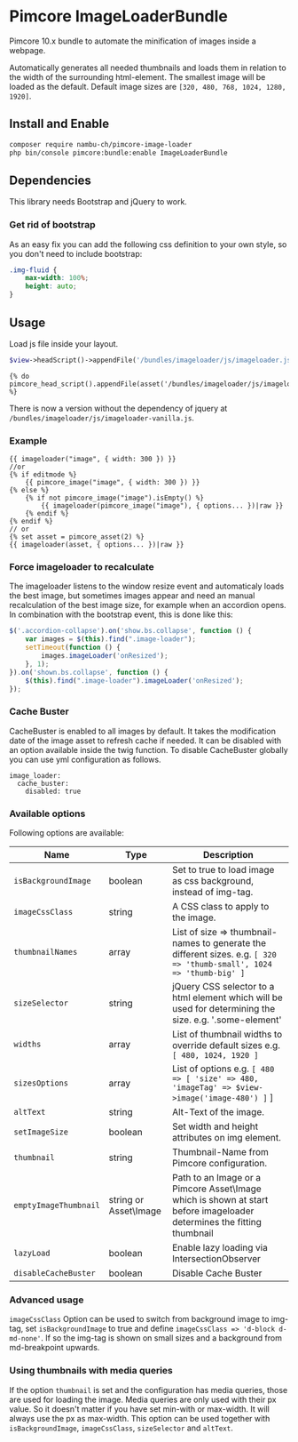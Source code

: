 # Pimcore ImageLoaderBundle

Pimcore 10.x bundle to automate the minification of images inside a webpage.

Automatically generates all needed thumbnails and loads them in relation to the width of the surrounding html-element. The smallest image will be loaded as the default. Default image sizes are ```[320, 480, 768, 1024, 1280, 1920]```.

## Install and Enable

```bash
composer require nambu-ch/pimcore-image-loader
php bin/console pimcore:bundle:enable ImageLoaderBundle
```

## Dependencies
This library needs Bootstrap and jQuery to work.

### Get rid of bootstrap
As an easy fix you can add the following css definition to your own style, so you don't need to include bootstrap:

```css
.img-fluid {
    max-width: 100%;
    height: auto;
}
```

## Usage

Load js file inside your layout.

```php
$view->headScript()->appendFile('/bundles/imageloader/js/imageloader.js');
```

```twig
{% do pimcore_head_script().appendFile(asset('/bundles/imageloader/js/imageloader.js')) %}
```

There is now a version without the dependency of jquery at ``/bundles/imageloader/js/imageloader-vanilla.js``.

### Example

```twig
{{ imageloader("image", { width: 300 }) }}
//or
{% if editmode %}
    {{ pimcore_image("image", { width: 300 }) }}
{% else %}
    {% if not pimcore_image("image").isEmpty() %}
        {{ imageloader(pimcore_image("image"), { options... })|raw }}
    {% endif %}
{% endif %}
// or
{% set asset = pimcore_asset(2) %}
{{ imageloader(asset, { options... })|raw }}
```

### Force imageloader to recalculate

The imageloader listens to the window resize event and automaticaly loads the best image, but sometimes images appear and need an manual recalculation of the best image size, for example when an accordion opens. In combination with the bootstrap event, this is done like this:

```js
$('.accordion-collapse').on('show.bs.collapse', function () {
    var images = $(this).find(".image-loader");
    setTimeout(function () {
        images.imageLoader('onResized');
    }, 1);
}).on('shown.bs.collapse', function () {
    $(this).find(".image-loader").imageLoader('onResized');
});
```

### Cache Buster

CacheBuster is enabled to all images by default. It takes the modification date of the image asset to refresh cache if needed.
It can be disabled with an option available inside the twig function. To disable CacheBuster globally you can use yml configuration as follows.

```
image_loader:
  cache_buster:
    disabled: true
```

### Available options

Following options are available:

| Name                  | Type                   | Description                                                                                                               |
|-----------------------|------------------------|---------------------------------------------------------------------------------------------------------------------------|
| `isBackgroundImage`   | boolean                | Set to true to load image as css background, instead of img-tag.                                                          |
| `imageCssClass`       | string                 | A CSS class to apply to the image.                                                                                        |
| `thumbnailNames`      | array                  | List of size => thumbnail-names to generate the different sizes. e.g. ```[ 320 => 'thumb-small', 1024 => 'thumb-big' ]``` |
| `sizeSelector`        | string                 | jQuery CSS selector to a html element which will be used for determining the size. e.g. '.some-element'                   |
| `widths`              | array                  | List of thumbnail widths to override default sizes e.g. ```[ 480, 1024, 1920 ]```                                         |
| `sizesOptions`        | array                  | List of options e.g. ```[ 480 => [ 'size' => 480, 'imageTag' => $view->image('image-480') ]``` ]                          |
| `altText`             | string                 | Alt-Text of the image.                                                                                                    |
| `setImageSize`        | boolean                | Set width and height attributes on img element.                                                                           |
| `thumbnail`           | string                 | Thumbnail-Name from Pimcore configuration.                                                                                |
| `emptyImageThumbnail` | string or Asset\Image  | Path to an Image or a Pimcore Asset\Image which is shown at start before imageloader determines the fitting thumbnail     |
| `lazyLoad`            | boolean                | Enable lazy loading via IntersectionObserver                                                                              |
| `disableCacheBuster`  | boolean                | Disable Cache Buster                                                                                                      |

### Advanced usage

```imageCssClass``` Option can be used to switch from background image to img-tag, set ```isBackgroundImage``` to true and define
```imageCssClass => 'd-block d-md-none'```. If so the img-tag is shown on small sizes and a background from md-breakpoint upwards.

### Using thumbnails with media queries

If the option `thumbnail` is set and the configuration has media queries, those are used for loading the image. Media queries are only used with their px value. So it doesn't matter if you have set min-with or max-width. It will always use the px as max-width. This option can be used together with `isBackgroundImage`, `imageCssClass`, `sizeSelector` and `altText`.
